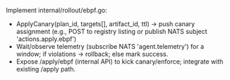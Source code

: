 Implement internal/rollout/ebpf.go:
- ApplyCanary(plan_id, targets[], artifact_id, ttl) -> push canary assignment (e.g., POST to registry listing or publish NATS subject 'actions.apply.ebpf')
- Wait/observe telemetry (subscribe NATS 'agent.telemetry') for a window; if violations -> rollback; else mark success.
- Expose /apply/ebpf (internal API) to kick canary/enforce; integrate with existing /apply path.

